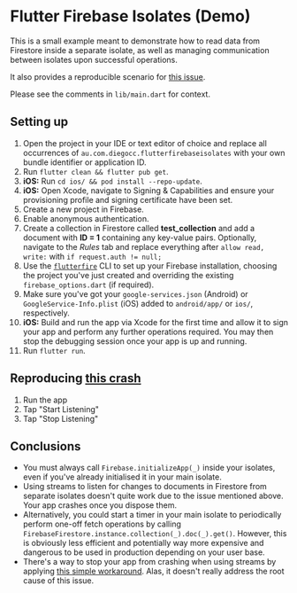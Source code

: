 # Flutter Firebase Isolates (Demo)

This is a small example meant to demonstrate how to read data from Firestore inside a separate isolate, as well as managing communication between isolates upon successful operations.

It also provides a reproducible scenario for [this issue](https://github.com/firebase/flutterfire/issues/6155 "[cloud_firestore] [__NSCFString setStreamHandler:]: unrecognized selector sent to instance 0x280d27d40 -[FLTFirebaseFirestorePlugin cleanupWithCompletion:]").

Please see the comments in `lib/main.dart` for context.

## Setting up

1. Open the project in your IDE or text editor of choice and replace all occurrences of `au.com.diegocc.flutterfirebaseisolates` with your own bundle identifier or application ID. 
2. Run `flutter clean && flutter pub get`.
3. __iOS:__ Run `cd ios/ && pod install --repo-update`.
4. __iOS:__ Open Xcode, navigate to Signing & Capabilities and ensure your provisioning profile and signing certificate have been set.
5. Create a new project in Firebase.
6. Enable anonymous authentication.
7. Create a collection in Firestore called __test_collection__ and add a document with __ID = 1__ containing any key-value pairs. Optionally, navigate to the _Rules_ tab and replace everything after `allow read, write:` with `if request.auth != null;`
8. Use the [`flutterfire`](https://firebase.google.com/docs/flutter/setup?platform=ios "Setting up Firebase") CLI to set up your Firebase installation, choosing the project you've just created and overriding the existing `firebase_options.dart` (if required).
9. Make sure you've got your `google-services.json` (Android) or `GoogleService-Info.plist` (iOS) added to `android/app/` or `ios/`, respectively.
10. __iOS:__ Build and run the app via Xcode for the first time and allow it to sign your app and perform any further operations required. You may then stop the debugging session once your app is up and running.
11. Run `flutter run`.

## Reproducing [this crash](https://github.com/firebase/flutterfire/issues/6155 "[cloud_firestore] [__NSCFString setStreamHandler:]: unrecognized selector sent to instance 0x280d27d40 -[FLTFirebaseFirestorePlugin cleanupWithCompletion:]")

1. Run the app
2. Tap "Start Listening"
3. Tap "Stop Listening"

## Conclusions

- You must always call `Firebase.initializeApp(_)` inside your isolates, even if you've already initialised it in your main isolate.
- Using streams to listen for changes to documents in Firestore from separate isolates doesn't quite work due to the issue mentioned above. Your app crashes once you dispose them.
- Alternatively, you could start a timer in your main isolate to periodically perform one-off fetch operations by calling `FirebaseFirestore.instance.collection(_).doc(_).get()`. However, this is obviously less efficient and potentially way more expensive and dangerous to be used in production depending on your user base.
- There's a way to stop your app from crashing when using streams by applying [this simple workaround](https://github.com/firebase/flutterfire/issues/6155#issuecomment-846528546). Alas, it doesn't really address the root cause of this issue.

